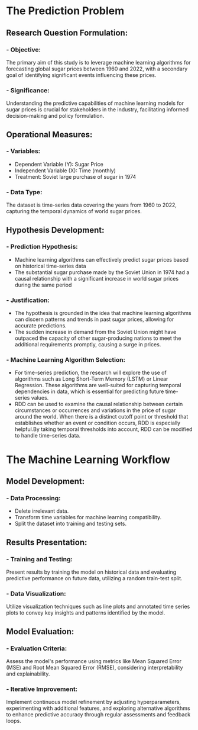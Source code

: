 # The Prediction Problem

## Research Question Formulation:

### - Objective: 
The primary aim of this study is to leverage machine learning algorithms for forecasting global sugar prices between 1960 and 2022, with a secondary goal of identifying significant events influencing these prices.

### - Significance: 
Understanding the predictive capabilities of machine learning models for sugar prices is crucial for stakeholders in the industry, facilitating informed decision-making and policy formulation.

## Operational Measures:

### - Variables: 
- Dependent Variable (Y): Sugar Price
- Independent Variable (X): Time (monthly)
- Treatment: Soviet large purchase of sugar in 1974

### - Data Type: 
The dataset is time-series data covering the years from 1960 to 2022, capturing the temporal dynamics of world sugar prices.

## Hypothesis Development:

### - Prediction Hypothesis: 
- Machine learning algorithms can effectively predict sugar prices based on historical time-series data
- The substantial sugar purchase made by the Soviet Union in 1974 had a causal relationship with a significant increase in world sugar prices during the same period

### - Justification: 
- The hypothesis is grounded in the idea that machine learning algorithms can discern patterns and trends in past sugar prices, allowing for accurate predictions. 
- The sudden increase in demand from the Soviet Union might have outpaced the capacity of other sugar-producing nations to meet the additional requirements promptly, causing a surge in prices.
### - Machine Learning Algorithm Selection: 
- For time-series prediction, the research will explore the use of algorithms such as Long Short-Term Memory (LSTM) or Linear Regression. These algorithms are well-suited for capturing temporal dependencies in data, which is essential for predicting future time-series values.
- RDD can be used to examine the causal relationship between certain circumstances or occurrences and variations in the price of sugar around the world. When there is a distinct cutoff point or threshold that establishes whether an event or condition occurs, RDD is especially helpful.By taking temporal thresholds into account, RDD can be modified to handle time-series data. 

# The Machine Learning Workflow

## Model Development:

### - Data Processing:
- Delete irrelevant data.
- Transform time variables for machine learning compatibility.
- Split the dataset into training and testing sets.

## Results Presentation:

### - Training and Testing: 
Present results by training the model on historical data and evaluating predictive performance on future data, utilizing a random train-test split.

### - Data Visualization: 
Utilize visualization techniques such as line plots and annotated time series plots to convey key insights and patterns identified by the model.

## Model Evaluation:

### - Evaluation Criteria: 
Assess the model's performance using metrics like Mean Squared Error (MSE) and Root Mean Squared Error (RMSE), considering interpretability and explainability.

### - Iterative Improvement: 
Implement continuous model refinement by adjusting hyperparameters, experimenting with additional features, and exploring alternative algorithms to enhance predictive accuracy through regular assessments and feedback loops.


